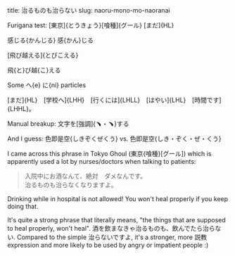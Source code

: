 title: 治るものも治らない
slug: naoru-mono-mo-naoranai

Furigana test: [東京]{とうきょう}[喰種]{グール}   [まだ]{HL}

感じる{かんじる} 感{かん}じる

[飛び越える]{とびこえる}　

飛{と}び越{こ}える

Some へ{e} に{ni} particles

[まだ]{HL}　[学校へ]{LHH}　[行くには]{LHLL}　[はやい]{LHL}　[時間です]{LHHL}。

Manual breakup: 文字を[強調]{﹅・﹅}する

And I guess: 色即是空{しきぞくぜくう} vs. 色即是空{しき・ぞく・ぜ・くう}

I came across this phrase in Tokyo Ghoul (東京{喰種}[グール]) which is apparently used a
lot by nurses/doctors when talking to patients:

> 入院中にお酒なんて、絶対　ダメなんです。  
> 治るものも治らなくなりますよ。

Drinking while in hospital is not allowed! You won't heal properly if you keep
doing that.

It's quite a strong phrase that literally means, "the things that are supposed
to heal properly, won't heal". 酒を飲まなきゃ治るものも、飲んでたら治らない.
Compared to the simple 治らないですよ, it's a stronger, more 説教 expression
and more likely to be used by angry or impatient people :)
